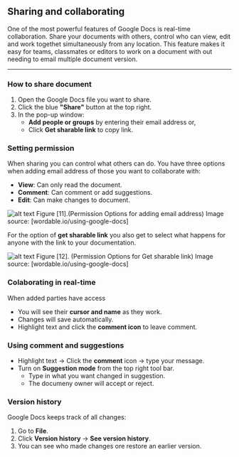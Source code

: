 ## Sharing and collaborating

One of the most powerful features of Google Docs is real-time collaboration. Share your documents with others, control who can view, edit and work togethet simultaneously from any location. This feature makes it easy for teams, classmates or editors to work on a document with out needing to email multiple document version.

---

### How to share document

1. Open the Google Docs file you want to share.
2. Click the blue **"Share"** button at the top right.
3. In the pop-up window:
   - **Add people or groups** by entering their email address or,
   - Click **Get sharable link** to copy link.

### Setting permission

When sharing you can control what others can do. You have three options when adding email address of those you want to collaborate with:
- **View**: Can only read the document.
- **Comment**: Can comment or add suggestions.
- **Edit**: Can make changes to document.

![alt text](path/to/image.png)
 Figure [11].(Permission Options for adding email address)
 Image source: [wordable.io/using-google-docs]

For the option of **get sharable link** you also get to select what happens for anyone with the link to your documentation.

![alt text](path/to/image.png)
 Figure [12]. (Permission Options for Get sharable link)
 Image source: [wordable.io/using-google-docs]

### Colaborating in real-time

When added parties have access
- You will see their **cursor and name** as they work.
- Changes will save automatically.
- Highlight text and click the **comment icon** to leave comment.

### Using comment and suggestions

- Highlight text → Click the **comment** icon → type your message.
- Turn on **Suggestion mode** from the top right tool bar.
  - Type in what you want changed in suggestion.
  - The documeny owner will accept or reject.

### Version history

Google Docs keeps track of all changes:
1. Go to **File**.
2. Click **Version history** → **See version history**.
3. You can see who made changes ore restore an earlier version.